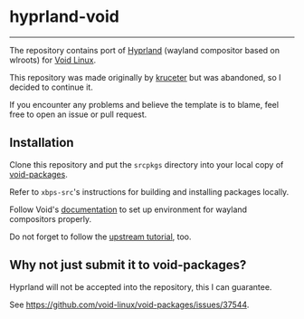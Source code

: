 # hyprland-void

---

The repository contains port of [Hyprland](https://hyprland.org/)
(wayland compositor based on wlroots) for
[Void Linux](https://voidlinux.org).

This repository was made originally by [kruceter](https://github.com/kruceter)
but was abandoned, so I decided to continue it.

If you encounter any problems and believe the template is to blame,
feel free to open an issue or pull request.

## Installation

Clone this repository and put the `srcpkgs` directory into your local
copy of [void-packages](https://github.com/void-linux/void-packages).

Refer to `xbps-src`'s instructions for building and installing packages
locally.

Follow Void's [documentation](https://docs.voidlinux.org/config/graphical-session/wayland.html)
to set up environment for wayland compositors properly.

Do not forget to follow the [upstream tutorial](https://wiki.hyprland.org/Getting-Started/Master-Tutorial),
too.

## Why not just submit it to void-packages?

Hyprland will not be accepted into the repository, this I can guarantee.

See <https://github.com/void-linux/void-packages/issues/37544>.
